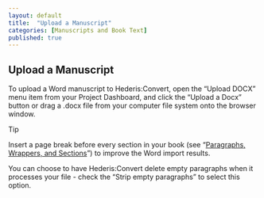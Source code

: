 ```yaml
---
layout: default
title:  "Upload a Manuscript"
categories: [Manuscripts and Book Text]
published: true
---
```


<section data-type="chapter" class="hsecchapter" data-hederis-type="hsecchapter" id="pJJIeZYDn"><h1 data-hederis-type="hblkchaptitle" class="hblkchaptitle" id="pkdukWrVz">Upload a Manuscript</h1>
    <p class="hblkp" data-hederis-type="hblkp" id="pAzSm7O1e">To upload a Word manuscript to Hederis:Convert, open the &#8220;Upload DOCX&#8221; menu item from your Project Dashboard, and click the &#8220;Upload a Docx&#8221; button or drag a .docx file from your computer file system onto the browser window.</p>
    <aside class="hwprbox box" data-hederis-type="hwprboxstart" id="pMDZMV3EN" data-type="sidebar"><p class="hblktype" data-hederis-type="hblktype" id="pmcwSZXx5">Tip</p>
    <p class="hblkp" data-hederis-type="hblkp" id="pBrhUFuj2">Insert a page break before every section in your book (see &#8220;<a href="{% post_url 2019-03-04-12-ParagraphsWrappersandSections %}" id="phbM5IPeZ"><span class="Hyperlink" id="pxOqxP45n">Paragraphs, Wrappers, and Sections</span></a>&#8221;) to improve the Word import results.</p>
    </aside>
    <p class="hblkp" data-hederis-type="hblkp" id="pP0En1h5p">You can choose to have Hederis:Convert delete empty paragraphs when it processes your file - check the &#8220;Strip empty paragraphs&#8221; to select this option.</p>
    </section>
    